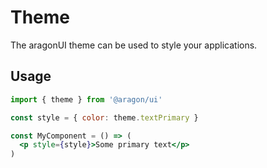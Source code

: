 # Theme

The aragonUI theme can be used to style your applications.

## Usage

```jsx
import { theme } from '@aragon/ui'

const style = { color: theme.textPrimary }

const MyComponent = () => (
  <p style={style}>Some primary text</p>
)
```
